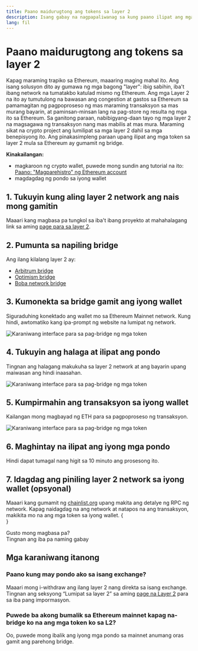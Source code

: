 ```yaml
---
title: Paano maidurugtong ang tokens sa layer 2
description: Isang gabay na nagpapaliwanag sa kung paano ilipat ang mga token sa layer 2 mula sa Ethereum gamit ang bridge.
lang: fil
---
```


# Paano maidurugtong ang tokens sa layer 2

Kapag maraming trapiko sa Ethereum, maaaring maging mahal ito. Ang isang solusyon dito ay gumawa ng mga bagong "layer": ibig sabihin, iba't ibang network na tumatakbo katulad mismo ng Ethereum. Ang mga Layer 2 na ito ay tumutulong na bawasan ang congestion at gastos sa Ethereum sa pamamagitan ng pagpoproseso ng mas maraming transaksyon sa mas murang bayarin, at paminsan-minsan lang na pag-store ng resulta ng mga ito sa Ethereum. Sa ganitong paraan, nabibigyang-daan tayo ng mga layer 2 na magsagawa ng transaksyon nang mas mabilis at mas mura. Maraming sikat na crypto project ang lumilipat sa mga layer 2 dahil sa mga benepisyong ito. Ang pinakasimpleng paraan upang ilipat ang mga token sa layer 2 mula sa Ethereum ay gumamit ng bridge.

**Kinakailangan:**

- magkaroon ng crypto wallet, puwede mong sundin ang tutorial na ito: [Paano: "Magparehistro" ng Ethereum account](/guides/how-to-register-an-ethereum-account/)
- magdagdag ng pondo sa iyong wallet

## 1. Tukuyin kung aling layer 2 network ang nais mong gamitin

Maaari kang magbasa pa tungkol sa iba't ibang proyekto at mahahalagang link sa aming [page para sa layer 2](/layer-2/).

## 2. Pumunta sa napiling bridge

Ang ilang kilalang layer 2 ay:

- [Arbitrum bridge](https://bridge.arbitrum.io/?l2ChainId=42161)
- [Optimism bridge](https://app.optimism.io/bridge/deposit)
- [Boba network bridge](https://gateway.boba.network/)

## 3. Kumonekta sa bridge gamit ang iyong wallet

Siguraduhing konektado ang wallet mo sa Ethereum Mainnet network. Kung hindi, awtomatiko kang ipa-prompt ng website na lumipat ng network.

![Karaniwang interface para sa pag-bridge ng mga token](./bridge1.png)

## 4. Tukuyin ang halaga at ilipat ang pondo

Tingnan ang halagang makukuha sa layer 2 network at ang bayarin upang maiwasan ang hindi inaasahan.

![Karaniwang interface para sa pag-bridge ng mga token](./bridge2.png)

## 5. Kumpirmahin ang transaksyon sa iyong wallet

Kailangan mong magbayad ng ETH para sa pagpoproseso ng transaksyon.

![Karaniwang interface para sa pag-bridge ng mga token](./bridge3.png)

## 6. Maghintay na ilipat ang iyong mga pondo

Hindi dapat tumagal nang higit sa 10 minuto ang prosesong ito.

## 7. Idagdag ang piniling layer 2 network sa iyong wallet (opsyonal)

Maaari kang gumamit ng [chainlist.org](http://chainlist.org) upang makita ang detalye ng RPC ng network. Kapag naidagdag na ang network at natapos na ang transaksyon, makikita mo na ang mga token sa iyong wallet.
{
<br />
}

<InfoBanner shouldSpaceBetween emoji=":eyes:">
  <div>Gusto mong magbasa pa?</div>
  <ButtonLink to="/guides/">
    Tingnan ang iba pa naming gabay
  </ButtonLink>
</InfoBanner>

## Mga karaniwang itanong

### Paano kung may pondo ako sa isang exchange?

Maaari mong i-withdraw ang ilang layer 2 nang direkta sa isang exchange. Tingnan ang seksyong “Lumipat sa layer 2” sa aming [page na Layer 2](/layer-2/) para sa iba pang impormasyon.

### Puwede ba akong bumalik sa Ethereum mainnet kapag na-bridge ko na ang mga token ko sa L2?

Oo, puwede mong ibalik ang iyong mga pondo sa mainnet anumang oras gamit ang parehong bridge.
